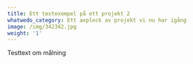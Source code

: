 ```yaml
---
title: Ett testexempel på ett projekt 2
whatwedo_category: Ett axplock av projekt vi nu har igång
image: /img/342342.jpg
weight: '1'
---
```

Testtext om målning
